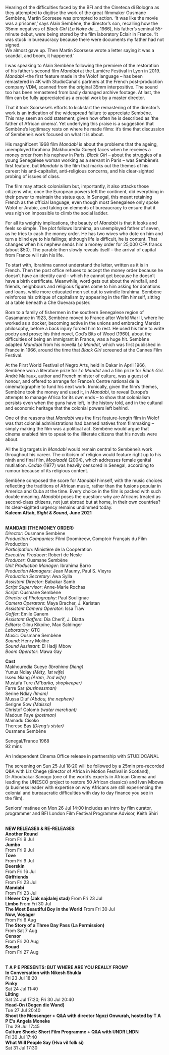 

Hearing of the difficulties faced by the BFI and the Cineteca di Bologna as they attempted to digitise the work of the great filmmaker Ousmane Sembène, Martin Scorsese was prompted to action. ‘It was like the movie was a prisoner,’ says Alain Sembène, the director’s son, recalling how the 35mm negatives of _Black Girl_ (_La Noire de…_, 1966), his father’s seminal 55-minute debut, were being stored by the film laboratory Eclair in France. ‘It was stuck in bureaucracy because there were documents my father had not signed.  
We almost gave up. Then Martin Scorsese wrote a letter saying it was a scandal, and boom, it happened.’

I was speaking to Alain Sembène following the premiere of the restoration of his father’s second film _Mandabi_ at the Lumière Festival in Lyon in 2019. _Mandabi_ –the first feature made in the Wolof language – has been remastered in 4K with StudioCanal’s partners at the French post-production company VDM, scanned from the original 35mm interpositive. The sound too has been remastered from badly damaged archive footage. At last, the film can be fully appreciated as a crucial work by a master director.

That it took Scorsese’s efforts to kickstart the remastering of the director’s work is an indication of the widespread failure to appreciate Sembène.  
This may seem an odd statement, given how often he is described as ‘the father of African cinema’. Yet underlying this praise is a suggestion that Sembène’s legitimacy rests on where he made films: it’s time that discussion of Sembène’s work focused on what it is about.

His magnificent 1968 film _Mandabi_ is about the problems that the ageing, unemployed Ibrahima (Makhouredia Gueye) faces when he receives a money order from his nephew in Paris. _Black Girl_ – about the struggles of a young Senegalese woman working as a servant in Paris – was Sembène’s first feature, but _Mandabi_ is the film that marks out the themes of his career: his anti-capitalist, anti-religious concerns, and his clear-sighted probing of issues of class.

The film may attack colonialism but, importantly, it also attacks those citizens who, once the European powers left the continent, did everything in their power to maintain the status quo. In Senegal, this meant retaining French as the official language, even though most Senegalese only spoke Wolof or Arabic, and taking on elements of bureaucracy to ensure that it was nigh on impossible to climb the social ladder.

For all its weighty implications, the beauty of _Mandabi_ is that it looks and feels so simple. The plot follows Ibrahima, an unemployed father of seven, as he tries to cash the money order. He has two wives who dote on him and turn a blind eye to his failings; although life is difficult, he is content. That changes when his nephew sends him a money order for 25,000 CFA francs (about $50). The parable then slowly reveals itself – the arrival of capital from France will ruin his life.

To start with, Ibrahima cannot understand the letter, written as it is in French. Then the post office refuses to accept the money order because he doesn’t have an identity card – which he cannot get because he doesn’t have a birth certificate. Meanwhile, word gets out about the windfall, and friends, neighbours and religious figures come to him asking for donations and loans, while more educated men set out to swindle Ibrahima. Sembène reinforces his critique of capitalism by appearing in the film himself, sitting at a table beneath a Che Guevara poster.

Born to a family of fishermen in the southern Senegalese region of Casamance in 1923, Sembène moved to France after World War II, where he worked as a docker, becoming active in the unions and embracing Marxist philosophy, before a back injury forced him to rest. He used his time to write poetry and prose; his third novel, God’s Bits of Wood (1960), about the difficulties of being an immigrant in France, was a huge hit. Sembène adapted _Mandabi_ from his novella _Le Mandat_, which was first published in France in 1966, around the time that _Black Girl_ screened at the Cannes Film Festival.

At the First World Festival of Negro Arts, held in Dakar in April 1966, Sembène won a literature prize for _Le Mandat_ and a film prize for _Black Girl_. André Malraux, author and French minister of culture, was a guest of honour, and offered to arrange for France’s Centre national de la cinématographie to fund his next work. Ironically, given the film’s themes, Sembène took the money and used it, in _Mandabi_, to reveal Europe’s attempts to manage Africa for its own ends – to show that colonialism persists even when the guns have left, in the history told, and in the cultural and economic heritage that the colonial powers left behind.

One of the reasons that _Mandabi_ was the first feature-length film in Wolof was that colonial administrations had banned natives from filmmaking – simply making the film was a political act. Sembène would argue that cinema enabled him to speak to the illiterate citizens that his novels were about.

All the big targets in _Mandabi_ would remain central to Sembène’s work throughout his career. The criticism of religion would feature right up to his ninth and final film, _Moolaadé_ (2004), which addresses female genital mutilation. _Ceddo_ (1977) was heavily censored in Senegal, according to rumour because of its religious content.

Sembène composed the score for _Mandabi_ himself, with the music choices reflecting the traditions of African music, rather than the fusions popular in America and Cuba at the time. Every choice in the film is packed with such double meaning. _Mandabi_ poses the question: why are Africans treated as second-class citizens, not just abroad but at home, in their own countries?  
Its clear-sighted urgency remains undimmed today.  
**Kaleem Aftab, _Sight & Sound_, June 2021**
<br><br>


**MANDABI (THE MONEY ORDER)**  
_Director_: Ousmane Sembène  
_Production Companies_: Filmi Doomireew,  Comptoir Français du Film Production  
_Participation_: Ministère de la Coopération  
_Executive Producer_: Robert de Nesle  
_Producer_: Ousmane Sembène  
_Unit Production Manager_: Ibrahima Barro  
_Production Managers_: Jean Maumy, Paul S. Vieyra  
_Production Secretary_: Awa Sylla  
_Assistant Director_: Babakar Samb  
_Script Supervisor_: Anne-Marie Rochas  
_Script_: Ousmane Sembène  
_Director of Photography_: Paul Soulignac  
_Camera Operators_: Maya Bracher, J. Karistan  
_Assistant Camera Operator_: Issa Tiaw  
_Gaffer_: Emile Ganem  
_Assistant Gaffers_: Dia Cherif, J. Diatta  
_Editors_: Gilou Kikoïne, Max Saldinger  
_Laboratory_: GTC  
_Music:_ Ousmane Sembène  
_Sound_: Henry Molihe  
_Sound Assistant_: El Hadji Mbow  
_Boom Operator_: Mawa Gay

**Cast**  
Makhouredia Gueye _(Ibrahima Dieng)_  
Yunus Ndiay _(Méty, 1st wife)_  
Isseu Niang _(Aram, 2nd wife)_  
Mustafa Ture _(M’barka, shopkeeper)_  
Farre Sar _(businessman)_  
Serine Ndiay _(Imam)_  
Mussa Diuf _(Abdou, the nephew)_  
Serigne Sow _(Maissa)_  
Christof Colomb _(water merchant)_  
Madoun Faye _(postman)_  
Mamadu Cisoko  
Therese Bas _(Dieng’s sister)_  
Ousmane Sembène

Senegal/France 1968  
92 mins

An Independent Cinema Office release in partnership with STUDIOCANAL

The screening on Sun 25 Jul 18:20 will be followed by a 25min pre-recorded Q&A with Liz Chege (director of Africa in Motion Festival in Scotland),  
Dr Aboubakar Sanogo (one of the world’s experts  in African Cinema and leading the UNESCO project to restore 50 African classics) and Ivan Mbowa (a business leader with expertise on why Africans are still experiencing the colonial and bureaucratic difficulties with day to day finance you see in  
the film).

Seniors’ matinee on Mon 26 Jul 14:00 includes an intro by film curator, programmer and BFI London Film Festival Programme Advisor, Keith Shiri
<br><br>


**NEW RELEASES &  RE-RELEASES**<br>
**Another Round**<br> 
From Fri 9 Jul<br>
**Jumbo**<br> 
From Fri 9 Jul<br>
**Tove**<br> 
From Fri 9 Jul<br>
**Deerskin**<br> 
From Fri 16 Jul<br>
**Girlfriends**<br> 
From Fri 23 Jul<br>
**Mandabi**<br> 
From Fri 23 Jul<br>
**I Never Cry (Jak najdalej stad)** 
From Fri 23 Jul<br>
**Limbo** 
From Fri 30 Jul<br>
**The Most Beautiful Boy in the World** 
From Fri 30 Jul<br>
**Now, Voyager**<br> 
From Fri 6 Aug<br>
**The Story of a Three Day Pass (La Permission)**<br>
From Sat 7 Aug<br>
**Censor**<br> 
From Fri 20 Aug<br>
**Souad**<br> 
From Fri 27 Aug<br>
<br>

**T A P E PRESENTS: BUT WHERE  ARE YOU REALLY FROM?**<br>
**In Conversation with Nikesh Shukla**<br>
Fri 23 Jul 18:20<br>
**Pinky**<br>
Sat 24 Jul 11:40<br>
**Lilting**<br>
Sat 24 Jul 17:20; Fri 30 Jul 20:40<br>
**Head-On (Gegen die Wand)**<br>
Tue 27 Jul 20:40<br>
**Shoot the Messenger + Q&A with director Ngozi Onwurah, hosted by T A P E’s Angela Moneke**<br>
Thu 29 Jul 17:45<br>
**Culture Shock: Short Film Programme + Q&A with UNDR LNDN**<br>
Fri 30 Jul 17:40<br>
**What Will People Say (Hva vil folk si)**<br>
Sat 31 Jul 17:30<br>
<br>
<!--stackedit_data:
eyJoaXN0b3J5IjpbMTM1MTYwMzcyMl19
-->